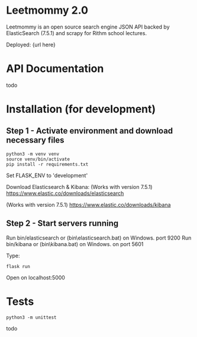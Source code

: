 # Leetmommy 2.0

Leetmommy is an open source search engine JSON API backed by ElasticSearch (7.5.1) and scrapy for Rithm school lectures.

Deployed:
{url here}

# API Documentation

  todo

# Installation (for development)

## Step 1 - Activate environment and download necessary files
```
python3 -m venv venv
source venv/bin/activate
pip install -r requirements.txt
```

Set FLASK_ENV to 'development'

Download Elasticsearch & Kibana: (Works with version 7.5.1)
https://www.elastic.co/downloads/elasticsearch

(Works with version 7.5.1)
https://www.elastic.co/downloads/kibana

## Step 2 - Start servers running
Run bin/elasticsearch or (bin\elasticsearch.bat) on Windows.  port 9200
Run bin/kibana or (bin\kibana.bat) on Windows. on port 5601

Type:
```
flask run
```

Open on localhost:5000

# Tests

```
python3 -m unittest
```
todo
